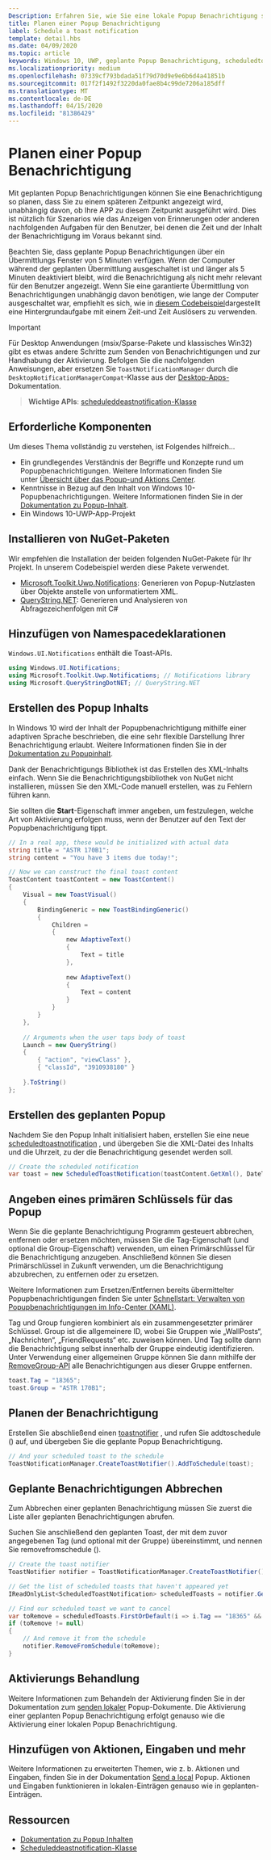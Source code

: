 ```yaml
---
Description: Erfahren Sie, wie Sie eine lokale Popup Benachrichtigung so planen, dass Sie zu einem späteren Zeitpunkt angezeigt wird.
title: Planen einer Popup Benachrichtigung
label: Schedule a toast notification
template: detail.hbs
ms.date: 04/09/2020
ms.topic: article
keywords: Windows 10, UWP, geplante Popup Benachrichtigung, scheduledtoastnotification, Vorgehensweise, Schnellstart, erste Schritte, Codebeispiel, Exemplarische Vorgehensweise
ms.localizationpriority: medium
ms.openlocfilehash: 07339cf793bdada51f79d70d9e9e6b6d4a41851b
ms.sourcegitcommit: 017f2f1492f3220da0fae8b4c99de7206a185dff
ms.translationtype: MT
ms.contentlocale: de-DE
ms.lasthandoff: 04/15/2020
ms.locfileid: "81386429"
---
```

# <a name="schedule-a-toast-notification"></a>Planen einer Popup Benachrichtigung

Mit geplanten Popup Benachrichtigungen können Sie eine Benachrichtigung so planen, dass Sie zu einem späteren Zeitpunkt angezeigt wird, unabhängig davon, ob Ihre APP zu diesem Zeitpunkt ausgeführt wird. Dies ist nützlich für Szenarios wie das Anzeigen von Erinnerungen oder anderen nachfolgenden Aufgaben für den Benutzer, bei denen die Zeit und der Inhalt der Benachrichtigung im Voraus bekannt sind.

Beachten Sie, dass geplante Popup Benachrichtigungen über ein Übermittlungs Fenster von 5 Minuten verfügen. Wenn der Computer während der geplanten Übermittlung ausgeschaltet ist und länger als 5 Minuten deaktiviert bleibt, wird die Benachrichtigung als nicht mehr relevant für den Benutzer angezeigt. Wenn Sie eine garantierte Übermittlung von Benachrichtigungen unabhängig davon benötigen, wie lange der Computer ausgeschaltet war, empfiehlt es sich, wie in [diesem Codebeispiel](https://github.com/WindowsNotifications/quickstart-snoozable-toasts-even-if-computer-is-off)dargestellt eine Hintergrundaufgabe mit einem Zeit-und Zeit Auslösers zu verwenden.

> [!IMPORTANT]
> Für Desktop Anwendungen (msix/Sparse-Pakete und klassisches Win32) gibt es etwas andere Schritte zum Senden von Benachrichtigungen und zur Handhabung der Aktivierung. Befolgen Sie die nachfolgenden Anweisungen, aber ersetzen Sie `ToastNotificationManager` durch die `DesktopNotificationManagerCompat`-Klasse aus der [Desktop-Apps-](toast-desktop-apps.md) Dokumentation.

> **Wichtige APIs**: [scheduleddeastnotification-Klasse](https://docs.microsoft.com/uwp/api/Windows.UI.Notifications.ScheduledToastNotification)


## <a name="prerequisites"></a>Erforderliche Komponenten

Um dieses Thema vollständig zu verstehen, ist Folgendes hilfreich...

* Ein grundlegendes Verständnis der Begriffe und Konzepte rund um Popupbenachrichtigungen. Weitere Informationen finden Sie unter [Übersicht über das Popup-und Aktions Center](https://blogs.msdn.microsoft.com/tiles_and_toasts/2015/07/08/toast-notification-and-action-center-overview-for-windows-10/).
* Kenntnisse in Bezug auf den Inhalt von Windows 10-Popupbenachrichtigungen. Weitere Informationen finden Sie in der [Dokumentation zu Popup-Inhalt](adaptive-interactive-toasts.md).
* Ein Windows 10-UWP-App-Projekt


## <a name="install-nuget-packages"></a>Installieren von NuGet-Paketen

Wir empfehlen die Installation der beiden folgenden NuGet-Pakete für Ihr Projekt. In unserem Codebeispiel werden diese Pakete verwendet.

* [Microsoft.Toolkit.Uwp.Notifications](https://www.nuget.org/packages/Microsoft.Toolkit.Uwp.Notifications/): Generieren von Popup-Nutzlasten über Objekte anstelle von unformatiertem XML.
* [QueryString.NET](https://www.nuget.org/packages/QueryString.NET/): Generieren und Analysieren von Abfragezeichenfolgen mit C#


## <a name="add-namespace-declarations"></a>Hinzufügen von Namespacedeklarationen

`Windows.UI.Notifications` enthält die Toast-APIs.

```csharp
using Windows.UI.Notifications;
using Microsoft.Toolkit.Uwp.Notifications; // Notifications library
using Microsoft.QueryStringDotNET; // QueryString.NET
```


## <a name="construct-the-toast-content"></a>Erstellen des Popup Inhalts

In Windows 10 wird der Inhalt der Popupbenachrichtigung mithilfe einer adaptiven Sprache beschrieben, die eine sehr flexible Darstellung Ihrer Benachrichtigung erlaubt. Weitere Informationen finden Sie in der [Dokumentation zu Popupinhalt](adaptive-interactive-toasts.md).

Dank der Benachrichtigungs Bibliothek ist das Erstellen des XML-Inhalts einfach. Wenn Sie die Benachrichtigungsbibliothek von NuGet nicht installieren, müssen Sie den XML-Code manuell erstellen, was zu Fehlern führen kann.

Sie sollten die **Start**-Eigenschaft immer angeben, um festzulegen, welche Art von Aktivierung erfolgen muss, wenn der Benutzer auf den Text der Popupbenachrichtigung tippt.

```csharp
// In a real app, these would be initialized with actual data
string title = "ASTR 170B1";
string content = "You have 3 items due today!";

// Now we can construct the final toast content
ToastContent toastContent = new ToastContent()
{
    Visual = new ToastVisual()
    {
        BindingGeneric = new ToastBindingGeneric()
        {
            Children =
            {
                new AdaptiveText()
                {
                    Text = title
                },
     
                new AdaptiveText()
                {
                    Text = content
                }
            }
        }
    },
 
    // Arguments when the user taps body of toast
    Launch = new QueryString()
    {
        { "action", "viewClass" },
        { "classId", "3910938180" }
 
    }.ToString()
};
```

## <a name="create-the-scheduled-toast"></a>Erstellen des geplanten Popup

Nachdem Sie den Popup Inhalt initialisiert haben, erstellen Sie eine neue [scheduledtoastnotification](https://docs.microsoft.com/uwp/api/Windows.UI.Notifications.ScheduledToastNotification) , und übergeben Sie die XML-Datei des Inhalts und die Uhrzeit, zu der die Benachrichtigung gesendet werden soll.

```csharp
// Create the scheduled notification
var toast = new ScheduledToastNotification(toastContent.GetXml(), DateTime.Now.AddSeconds(5));
```


## <a name="provide-a-primary-key-for-your-toast"></a>Angeben eines primären Schlüssels für das Popup

Wenn Sie die geplante Benachrichtigung Programm gesteuert abbrechen, entfernen oder ersetzen möchten, müssen Sie die Tag-Eigenschaft (und optional die Group-Eigenschaft) verwenden, um einen Primärschlüssel für die Benachrichtigung anzugeben. Anschließend können Sie diesen Primärschlüssel in Zukunft verwenden, um die Benachrichtigung abzubrechen, zu entfernen oder zu ersetzen.

Weitere Informationen zum Ersetzen/Entfernen bereits übermittelter Popupbenachrichtigungen finden Sie unter [Schnellstart: Verwalten von Popupbenachrichtigungen im Info-Center (XAML)](https://docs.microsoft.com/previous-versions/windows/apps/dn631260(v=win.10)).

Tag und Group fungieren kombiniert als ein zusammengesetzter primärer Schlüssel. Group ist die allgemeinere ID, wobei Sie Gruppen wie „WallPosts“, „Nachrichten“, „FriendRequests“ etc. zuweisen können. Und Tag sollte dann die Benachrichtigung selbst innerhalb der Gruppe eindeutig identifizieren. Unter Verwendung einer allgemeinen Gruppe können Sie dann mithilfe der [RemoveGroup-API](https://docs.microsoft.com/uwp/api/Windows.UI.Notifications.ToastNotificationHistory#Windows_UI_Notifications_ToastNotificationHistory_RemoveGroup_System_String_) alle Benachrichtigungen aus dieser Gruppe entfernen.

```csharp
toast.Tag = "18365";
toast.Group = "ASTR 170B1";
```


## <a name="schedule-the-notification"></a>Planen der Benachrichtigung

Erstellen Sie abschließend einen [toastnotifier](https://docs.microsoft.com/uwp/api/windows.ui.notifications.toastnotifier) , und rufen Sie addtoschedule () auf, und übergeben Sie die geplante Popup Benachrichtigung.

```csharp
// And your scheduled toast to the schedule
ToastNotificationManager.CreateToastNotifier().AddToSchedule(toast);
```


## <a name="cancel-scheduled-notifications"></a>Geplante Benachrichtigungen Abbrechen

Zum Abbrechen einer geplanten Benachrichtigung müssen Sie zuerst die Liste aller geplanten Benachrichtigungen abrufen.

Suchen Sie anschließend den geplanten Toast, der mit dem zuvor angegebenen Tag (und optional mit der Gruppe) übereinstimmt, und nennen Sie removefromschedule ().

```csharp
// Create the toast notifier
ToastNotifier notifier = ToastNotificationManager.CreateToastNotifier();

// Get the list of scheduled toasts that haven't appeared yet
IReadOnlyList<ScheduledToastNotification> scheduledToasts = notifier.GetScheduledToastNotifications();

// Find our scheduled toast we want to cancel
var toRemove = scheduledToasts.FirstOrDefault(i => i.Tag == "18365" && i.Group == "ASTR 170B1");
if (toRemove != null)
{
    // And remove it from the schedule
    notifier.RemoveFromSchedule(toRemove);
}
```


## <a name="activation-handling"></a>Aktivierungs Behandlung

Weitere Informationen zum Behandeln der Aktivierung finden Sie in der Dokumentation zum [senden lokaler](send-local-toast.md) Popup-Dokumente. Die Aktivierung einer geplanten Popup Benachrichtigung erfolgt genauso wie die Aktivierung einer lokalen Popup Benachrichtigung.


## <a name="adding-actions-inputs-and-more"></a>Hinzufügen von Aktionen, Eingaben und mehr

Weitere Informationen zu erweiterten Themen, wie z. b. Aktionen und Eingaben, finden Sie in der Dokumentation [Send a local](send-local-toast.md) Popup. Aktionen und Eingaben funktionieren in lokalen-Einträgen genauso wie in geplanten-Einträgen.


## <a name="resources"></a>Ressourcen

* [Dokumentation zu Popup Inhalten](adaptive-interactive-toasts.md)
* [Scheduleddeastnotification-Klasse](https://docs.microsoft.com/uwp/api/Windows.UI.Notifications.ScheduledToastNotification)
